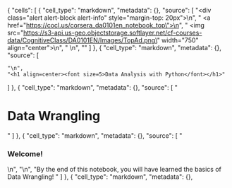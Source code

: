 {
 "cells": [
  {
   "cell_type": "markdown",
   "metadata": {},
   "source": [
    "<div class=\"alert alert-block alert-info\" style=\"margin-top: 20px\">\n",
    "    <a href=\"https://cocl.us/corsera_da0101en_notebook_top\">\n",
    "         <img src=\"https://s3-api.us-geo.objectstorage.softlayer.net/cf-courses-data/CognitiveClass/DA0101EN/Images/TopAd.png\" width=\"750\" align=\"center\">\n",
    "    </a>\n",
    "</div>"
   ]
  },
  {
   "cell_type": "markdown",
   "metadata": {},
   "source": [
   
    "\n",
    "<h1 align=center><font size=5>Data Analysis with Python</font></h1>"
   ]
  },
  {
   "cell_type": "markdown",
   "metadata": {},
   "source": [
    "<h1>Data Wrangling</h1>"
   ]
  },
  {
   "cell_type": "markdown",
   "metadata": {},
   "source": [
    "<h3>Welcome!</h3>\n",
    "\n",
    "By the end of this notebook, you will have learned the basics of Data Wrangling! "
   ]
  },
  {
   "cell_type": "markdown",
   "metadata": {},
